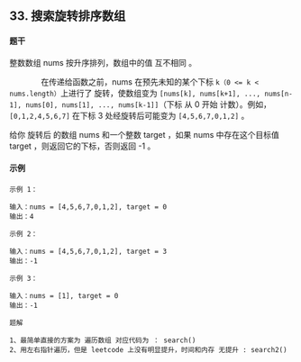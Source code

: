 

## 33. 搜索旋转排序数组

#### 题干

整数数组 nums 按升序排列，数组中的值 互不相同 。

&emsp;&emsp;&emsp;&emsp;在传递给函数之前，nums 在预先未知的某个下标 `k（0 <= k < nums.length）`上进行了 旋转，使数组变为 `[nums[k], nums[k+1], ..., nums[n-1], nums[0], nums[1], ..., nums[k-1]]`（下标 从 0 开始 计数）。例如， `[0,1,2,4,5,6,7]` 在下标 3 处经旋转后可能变为 `[4,5,6,7,0,1,2]` 。

给你 旋转后 的数组 nums 和一个整数 target ，如果 nums 中存在这个目标值 target ，则返回它的下标，否则返回 -1 。

#### 示例

`示例 1：`

```text
输入：nums = [4,5,6,7,0,1,2], target = 0
输出：4
```

`示例 2：`

```text
输入：nums = [4,5,6,7,0,1,2], target = 3
输出：-1
```

`示例 3：`

```text
输入：nums = [1], target = 0
输出：-1
```


`题解` 

```text
1、最简单直接的方案为 遍历数组 对应代码为 ： search()
2、用左右指针遍历，但是 leetcode 上没有明显提升，时间和内存 无提升 : search2()

```


